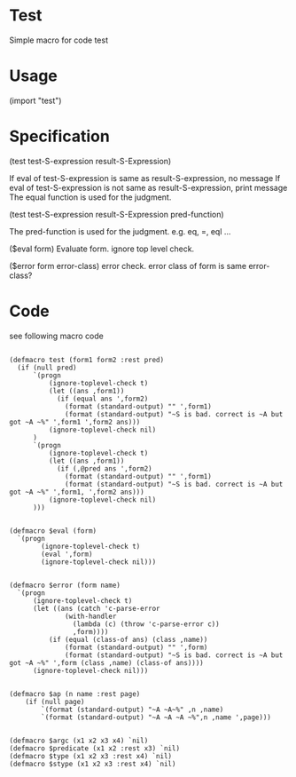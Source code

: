 # Test 
Simple macro for code test

# Usage
(import "test")

# Specification
(test test-S-expression result-S-Expression)

If eval of test-S-expression is same as result-S-expression, no message
If eval of test-S-expression is not same as result-S-expression, print message 
The equal function is used for the judgment.

(test test-S-expression result-S-Expression pred-function)

The pred-function is used for the judgment. e.g. eq, =, eql ...


($eval form)
Evaluate form. ignore top level check. 

($error form error-class)
error check. error class of form is same error-class?



# Code

see following macro code

```

(defmacro test (form1 form2 :rest pred)
  (if (null pred)
      `(progn
          (ignore-toplevel-check t)
          (let ((ans ,form1))
            (if (equal ans ',form2)
              (format (standard-output) "" ',form1)
              (format (standard-output) "~S is bad. correct is ~A but got ~A ~%" ',form1 ',form2 ans)))
          (ignore-toplevel-check nil)
      )
      `(progn
          (ignore-toplevel-check t)
          (let ((ans ,form1))
            (if (,@pred ans ',form2)
              (format (standard-output) "" ',form1)
              (format (standard-output) "~S is bad. correct is ~A but got ~A ~%" ',form1, ',form2 ans)))
          (ignore-toplevel-check nil)
      )))
          

(defmacro $eval (form)
  `(progn 
        (ignore-toplevel-check t)
        (eval ',form)
        (ignore-toplevel-check nil)))
          

(defmacro $error (form name)
  `(progn
      (ignore-toplevel-check t)
      (let ((ans (catch 'c-parse-error
              (with-handler 
                (lambda (c) (throw 'c-parse-error c))
                ,form))))
          (if (equal (class-of ans) (class ,name))
              (format (standard-output) "" ',form)
              (format (standard-output) "~S is bad. correct is ~A but got ~A ~%" ',form (class ,name) (class-of ans))))
      (ignore-toplevel-check nil)))


(defmacro $ap (n name :rest page)
    (if (null page)
        `(format (standard-output) "~A ~A~%" ,n ,name)
        `(format (standard-output) "~A ~A ~A ~%",n ,name ',page)))


(defmacro $argc (x1 x2 x3 x4) `nil)
(defmacro $predicate (x1 x2 :rest x3) `nil)
(defmacro $type (x1 x2 x3 :rest x4) `nil)
(defmacro $stype (x1 x2 x3 :rest x4) `nil)

```